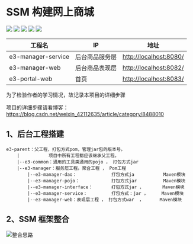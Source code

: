 # SSM 构建网上商城

![](https://img.shields.io/badge/Windows-10-green.svg) 
![](https://img.shields.io/badge/IDEA-2018.2.1-green.svg) 
![](https://img.shields.io/badge/Java-1.8-blue.svg) 
![](https://img.shields.io/badge/Tomcat-8.5-blue.svg) 
![](https://img.shields.io/badge/Maven-3.3.9-blue.svg) 

   | 工程名                |    IP               |                     地址                         |
   | --------------------- | ------------------- | ------------------------------------------------ |
   | e3-manager-service    |   后台商品服务层    | [http://localhost:8080/](http://localhost:8080/) |
   | e3-manager-web        |   后台商品表现层    | [http://localhost:8082/](http://localhost:8082/) |
   | e3-portal-web         |   首页              | [http://localhost:8083/](http://localhost:8083/) |


为了检验作者的学习情况，故记录本项目的详细步骤

项目的详细步骤请看博客：
https://blog.csdn.net/weixin_42112635/article/category/8488010

## 1、后台工程搭建
    e3-parent：父工程，打包方式pom，管理jar包的版本号。
        |           项目中所有工程都应该继承父工程。
        |--e3-common：通用的工具类通用的pojo ， 打包方式jar
        |--e3-manager：服务层工程。聚合工程 ， Pom工程
            |--e3-manager-dao：             打包方式ja           Maven模块
            |--e3-manager-pojo：            打包方式jar          Maven模块
            |--e3-manager-interface：       打包方式jar ，       Maven模块
            |--e3-manager-service：         打包方式：jar ，     Maven模块
            |--e3-manager-web：表现层工程 ， 打包方式war  ，      Maven模块


## 2、SSM 框架整合
![整合思路](https://img-blog.csdnimg.cn/20181129222714386.png?x-oss-process=image/watermark,type_ZmFuZ3poZW5naGVpdGk,shadow_10,text_aHR0cHM6Ly9ibG9nLmNzZG4ubmV0L3dlaXhpbl80MjExMjYzNQ==,size_16,color_FFFFFF,t_70)


